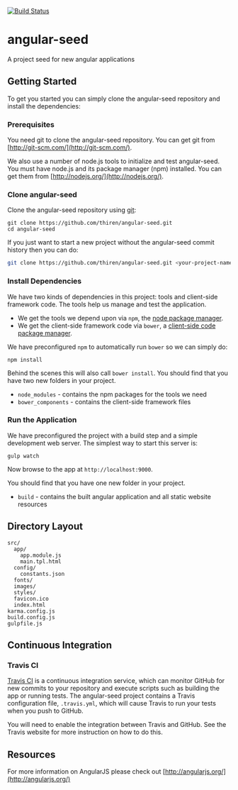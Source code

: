 [![Build Status](https://travis-ci.org/thiren/angular-seed.svg?branch=master)](https://travis-ci.org/thiren/angular-seed)

# angular-seed
A project seed for new angular applications


## Getting Started

To get you started you can simply clone the angular-seed repository and install the dependencies:

### Prerequisites

You need git to clone the angular-seed repository. You can get git from [http://git-scm.com/](http://git-scm.com/).

We also use a number of node.js tools to initialize and test angular-seed. You must have node.js and its package manager (npm) installed. You can get them from [http://nodejs.org/](http://nodejs.org/).

### Clone angular-seed

Clone the angular-seed repository using [git][git]:

```
git clone https://github.com/thiren/angular-seed.git
cd angular-seed
```

If you just want to start a new project without the angular-seed commit history then you can do:

```bash
git clone https://github.com/thiren/angular-seed.git <your-project-name>
```

### Install Dependencies

We have two kinds of dependencies in this project: tools and client-side framework code. The tools help us manage and test the application.

* We get the tools we depend upon via `npm`, the [node package manager][npm].
* We get the client-side framework code via `bower`, a [client-side code package manager][bower].

We have preconfigured `npm` to automatically run `bower` so we can simply do:

```
npm install
```

Behind the scenes this will also call `bower install`. You should find that you have two new folders in your project.

* `node_modules` - contains the npm packages for the tools we need
* `bower_components` - contains the client-side framework files

### Run the Application

We have preconfigured the project with a build step and a simple development web server. The simplest way to start this server is:

```
gulp watch
```

Now browse to the app at `http://localhost:9000`.

You should find that you have one new folder in your project.

* `build` - contains the built angular application and all static website resources


## Directory Layout

```
src/
  app/
    app.module.js
    main.tpl.html
  config/
    constants.json
  fonts/
  images/
  styles/
  favicon.ico
  index.html
karma.config.js
build.config.js
gulpfile.js
```

## Continuous Integration

### Travis CI

[Travis CI][travis] is a continuous integration service, which can monitor GitHub for new commits to your repository and execute scripts such as building the app or running tests. The angular-seed project contains a Travis configuration file, `.travis.yml`, which will cause Travis to run your tests when you push to GitHub.

You will need to enable the integration between Travis and GitHub. See the Travis website for more instruction on how to do this.

## Resources

For more information on AngularJS please check out [http://angularjs.org/](http://angularjs.org/)

[git]: http://git-scm.com/
[bower]: http://bower.io
[npm]: https://www.npmjs.org/
[node]: http://nodejs.org
[protractor]: https://github.com/angular/protractor
[jasmine]: http://jasmine.github.io
[karma]: http://karma-runner.github.io
[travis]: https://travis-ci.org/